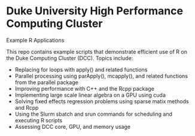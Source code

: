 # Duke University High Performance Computing Cluster
Example R Applications

This repo contains example scripts that demonstrate efficient use of R on the Duke Computing Cluster (DCC).  Topics include:
<ul>
  <li>
    Replacing for loops with apply() and related functions
  </li>
  <li>
    Parallel processing using parApply(), mcapply(), and related functions from the parallel package
  </li>
  <li>
    Improving performance with C++ and the Rcpp package
  </li>
  <li>
    Implementing large scale linear algebra on a GPU using cuda
  </li>
  <li>
    Solving fixed effects regression problems using sparse matix methods and Rcpp
  </li>
  <li>
    Using the Slurm sbatch and srun commands for scheduling and executing R scripts
  </li>
  <li>
    Assessing DCC core, GPU, and memory usage 
  </li>
</ul>
